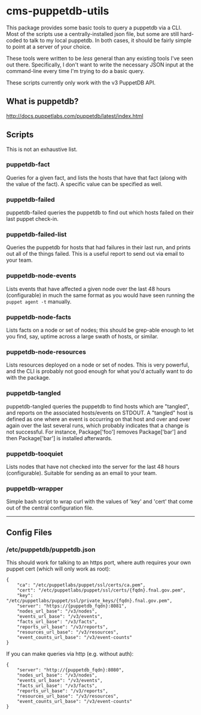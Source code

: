 # cms-puppetdb-utils

This package provides some basic tools to query a puppetdb via a CLI.
Most of the scripts use a centrally-installed json file, but some are
still hard-coded to talk to my local puppetdb.  In both cases, it should
be fairly simple to point at a server of your choice.

These tools were written to be *less* general than any existing tools I've
seen out there.  Specifically, I don't want to write the necessary JSON
input at the command-line every time I'm trying to do a basic query.

These scripts currently only work with the v3 PuppetDB API.  

## What is puppetdb?

http://docs.puppetlabs.com/puppetdb/latest/index.html

## Scripts

This is not an exhaustive list.

### puppetdb-fact

Queries for a given fact, and lists the hosts that have that fact (along
with the value of the fact).  A specific value can be specified as well.

### puppetdb-failed

puppetdb-failed queries the puppetdb to find out which hosts failed on
their last puppet check-in.  

### puppetdb-failed-list

Queries the puppetdb for hosts that had failures in their last run, and
prints out all of the things failed.  This is a useful report to send out
via email to your team.

### puppetdb-node-events

Lists events that have affected a given node over the last 48 hours
(configurable) in much the same format as you would have seen running the
`puppet agent -t` manually.

### puppetdb-node-facts

Lists facts on a node or set of nodes; this should be grep-able enough to
let you find, say, uptime across a large swath of hosts, or similar.

### puppetdb-node-resources

Lists resources deployed on a node or set of nodes.  This is very
powerful, and the CLI is probably not good enough for what you'd actually
want to do with the package.

### puppetdb-tangled

puppetdb-tangled queries the puppetdb to find hosts which are "tangled",
and reports on the associated hosts/events on STDOUT.  A "tangled" host
is defined as one where an event is occurring on that host and over and
over again over the last several runs, which probably indicates that a
change is not successful.  For instance, Package['foo'] removes
Package['bar'] and then Package['bar'] is installed afterwards.

### puppetdb-tooquiet

Lists nodes that have not checked into the server for the last 48 hours
(configurable).  Suitable for sending as an email to your team.

### puppetdb-wrapper

Simple bash script to wrap curl with the values of 'key' and 'cert' that
come out of the central configuration file.  

-------------------------------------------------------------------------------

## Config Files

### /etc/puppetdb/puppetdb.json

This should work for talking to an https port, where auth requires your own puppet cert (which will only work as root):

    {
        "ca": "/etc/puppetlabs/puppet/ssl/certs/ca.pem",
        "cert": "/etc/puppetlabs/puppet/ssl/certs/{fqdn}.fnal.gov.pem",
        "key": "/etc/puppetlabs/puppet/ssl/private_keys/{fqdn}.fnal.gov.pem",
        "server": "https://{puppetdb_fqdn}:8081",
        "nodes_url_base": "/v3/nodes",
        "events_url_base": "/v3/events",
        "facts_url_base": "/v3/facts",
        "reports_url_base": "/v3/reports",
        "resources_url_base": "/v3/resources",
        "event_counts_url_base": "/v3/event-counts"
    }

If you can make queries via http (e.g. without auth):


    {
        "server": "http://{puppetdb_fqdn}:8080",
        "nodes_url_base": "/v3/nodes",
        "events_url_base": "/v3/events",
        "facts_url_base": "/v3/facts",
        "reports_url_base": "/v3/reports",
        "resources_url_base": "/v3/resources",
        "event_counts_url_base": "/v3/event-counts"
    }
